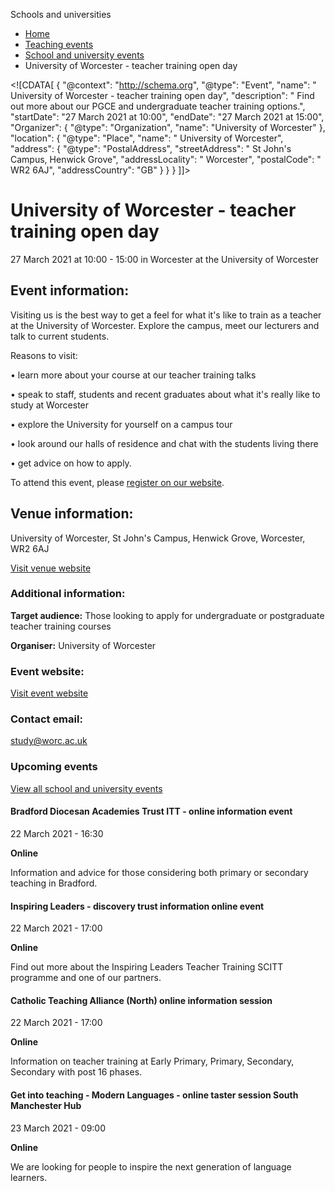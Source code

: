 Schools and universities

*   [Home](/)
*   [Teaching events](/teaching-events)
*   [School and university events](/teaching-events/training-provider-events)
*   University of Worcester - teacher training open day

<!\[CDATA\[ { "@context": "http://schema.org", "@type": "Event", "name": " University of Worcester - teacher training open day", "description": " Find out more about our PGCE and undergraduate teacher training options.", "startDate": "27 March 2021 at 10:00", "endDate": "27 March 2021 at 15:00", "Organizer": { "@type": "Organization", "name": "University of Worcester" }, "location": { "@type": "Place", "name": " University of Worcester", "address": { "@type": "PostalAddress", "streetAddress": " St John&#039;s Campus, Henwick Grove", "addressLocality": " Worcester", "postalCode": " WR2 6AJ", "addressCountry": "GB" } } } \]\]>

University of Worcester - teacher training open day
===================================================

27 March 2021 at 10:00 - 15:00 in Worcester at the University of Worcester

Event information:
------------------

Visiting us is the best way to get a feel for what it's like to train as a teacher at the University of Worcester. Explore the campus, meet our lecturers and talk to current students.

Reasons to visit:  
  
• learn more about your course at our teacher training talks  
  
• speak to staff, students and recent graduates about what it's really like to study at Worcester  
  
• explore the University for yourself on a campus tour  
  
• look around our halls of residence and chat with the students living there  
  
• get advice on how to apply.

To attend this event, please [register on our website](https://www.worcester.ac.uk/study/open-days/book-your-place.aspx).

Venue information:
------------------

University of Worcester, St John's Campus, Henwick Grove, Worcester, WR2 6AJ

[Visit venue website](https://www.worcester.ac.uk "University of Worcester")

### Additional information:

**Target audience:** Those looking to apply for undergraduate or postgraduate teacher training courses

**Organiser:** University of Worcester

### Event website:

[Visit event website](https://www.worcester.ac.uk/study/open-days/book-your-place.aspx)

### Contact email:

[study@worc.ac.uk](mailto:study@worc.ac.uk)

### Upcoming events

[View all school and university events](/teaching-events/training-provider-events)

[](/teaching-events/training-provider-events/210322-bradford-diocesan-academies-trust-itt-online-information-event)

#### Bradford Diocesan Academies Trust ITT - online information event

22 March 2021 - 16:30

**Online**

Information and advice for those considering both primary or secondary teaching in Bradford.

[](/teaching-events/training-provider-events/210322-inspiring-leaders-discovery-trust-information-online-event)

#### Inspiring Leaders - discovery trust information online event

22 March 2021 - 17:00

**Online**

Find out more about the Inspiring Leaders Teacher Training SCITT programme and one of our partners.

[](/teaching-events/training-provider-events/210322-catholic-teaching-alliance-north-online-information-session)

#### Catholic Teaching Alliance (North) online information session

22 March 2021 - 17:00

**Online**

Information on teacher training at Early Primary, Primary, Secondary, Secondary with post 16 phases.

[](/teaching-events/training-provider-events/210323-get-into-teaching-modern-languages-online-taster-session-south-manchester-hub)

#### Get into teaching - Modern Languages - online taster session South Manchester Hub

23 March 2021 - 09:00

**Online**

We are looking for people to inspire the next generation of language learners.